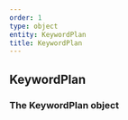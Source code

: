 ```yaml
---
order: 1
type: object
entity: KeywordPlan
title: KeywordPlan
---
```


## KeywordPlan

### The KeywordPlan object
